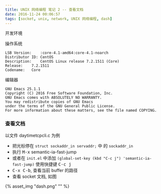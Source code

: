 ```yaml
---
title: UNIX 网络编程 笔记 2 -- 查看文档
date: 2016-11-24 00:06:57
tags: [socket, unix, network, UNIX 网络编程, dash]
---
```


开发环境

操作系统

```
LSB Version:	:core-4.1-amd64:core-4.1-noarch
Distributor ID:	CentOS
Description:	CentOS Linux release 7.2.1511 (Core) 
Release:	7.2.1511
Codename:	Core
```

编辑器

```
GNU Emacs 25.1.1
Copyright (C) 2016 Free Software Foundation, Inc.
GNU Emacs comes with ABSOLUTELY NO WARRANTY.
You may redistribute copies of GNU Emacs
under the terms of the GNU General Public License.
For more information about these matters, see the file named COPYING.
```

<!--more-->


### 查看文档

以文件 daytimetcpcli.c 为例

* 把光标停在 `struct sockaddr_in servaddr;` 中 的 `sockaddr_in`
* 执行 <kbd>M-x</kbd> semantic-ia-fast-jump 
* 或者在 `init.el` 中添加 `(global-set-key (kbd "C-c j") 'semantic-ia-fast-jump)` 使用快捷键 <kbd>C-c j</kbd>
* <kbd>C-x C-b</kbd>, 查看当前 buffer 的路径
* 查看 socket 文档, 如图

{% asset_img "dash.png" "" %}
